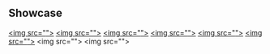## Showcase

<a href="http://qbqbqb.rezoner.net/play/"><img src="<?=cms::url("showcase-images/qbqbqb.png")?>"></a>
<a href="http://www.rockpapershotgun.com/2014/09/04/jameson-the-pilot-elite-space-game/"><img src="<?=cms::url("showcase-images/jamesonthepilot.png")?>"></a>
<a href="http://hotlinetrail.rezoner.net/"><img src="<?=cms::url("showcase-images/hotlinetrail.png")?>"></a>
<a href="http://gamejolt.com/games/puzzle/limbs-repair-station/23780/"><img src="<?=cms::url("showcase-images/limbs.png")?>"></a>
<a href="http://rezoner.net/labs/potatolagoon/next/"><img src="<?=cms::url("showcase-images/potatolagoon.png")?>"></a>
<a href="http://chirp.rezoner.net"><img src="<?=cms::url("showcase-images/chirp.png")?>"></a>
<img src="<?=cms::url("showcase-images/anitroubles.png")?>">
<img src="<?=cms::url("showcase-images/superrotoshooter.png")?>">